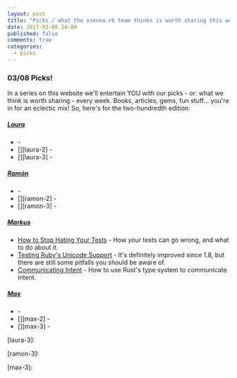 ```yaml
---
layout: post
title: "Picks / what the vienna.rb team thinks is worth sharing this week"
date: 2017-03-08 14:00
published: false
comments: true
categories:
  - picks
---
```


### 03/08 Picks!

In a series on this website we'll entertain YOU with our picks - or: what we think is worth sharing - every week.
Books, articles, gems, fun stuff... you're in for an eclectic mix! So, here's for the two-hundredth edition:


##### [Laura][laura]
- [][laura-1] -
- [][laura-2] -
- [][laura-3] -

##### [Ramón][ramon]
- [][ramon-1] -
- [][ramon-2] -
- [][ramon-3] -

##### [Markus][markus]
- [How to Stop Hating Your Tests][markus-1] - How your tests can go wrong, and what to do about it.
- [Testing Ruby's Unicode Support][markus-3] - It's definitely improved since 1.8, but there are still some pitfalls you should be aware of.
- [Communicating Intent][markus-2] - How to use Rust's type system to communicate intent.

##### [Max][max]
- [][max-1] -
- [][max-2] -
- [][max-3] -



[laura]: https://www.twitter.com/alicetragedy
[laura-1]:
[laura-2]:
[laura-3]:

[ramon]: https://twitter.com/senorhuidobro
[ramon-1]:
[ramon-2]:
[ramon-3]:

[markus]: https://twitter.com/nuclearsquid
[markus-1]: https://vimeo.com/145917204
[markus-2]: https://github.com/jaheba/stuff/blob/master/communicating_intent.md
[markus-3]: http://blog.honeybadger.io/ruby-s-unicode-support/

[max]: https://www.twitter.com/klappradla
[max-1]:
[max-2]:
[max-3]:

